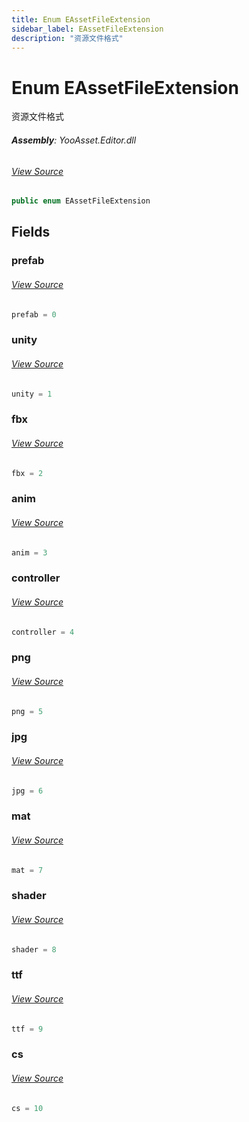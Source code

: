 ```yaml
---
title: Enum EAssetFileExtension
sidebar_label: EAssetFileExtension
description: "资源文件格式"
---
```

# Enum EAssetFileExtension
资源文件格式

###### **Assembly**: YooAsset.Editor.dll
###### [View Source](https://github.com/tuyoogame/YooAsset/blob/main/Assets/YooAsset/Editor/EditorDefine.cs#L49)
```csharp title="Declaration"
public enum EAssetFileExtension
```
## Fields
### prefab

###### [View Source](https://github.com/tuyoogame/YooAsset/blob/main/Assets/YooAsset/Editor/EditorDefine.cs#L51)
```csharp title="Declaration"
prefab = 0
```
### unity

###### [View Source](https://github.com/tuyoogame/YooAsset/blob/main/Assets/YooAsset/Editor/EditorDefine.cs#L52)
```csharp title="Declaration"
unity = 1
```
### fbx

###### [View Source](https://github.com/tuyoogame/YooAsset/blob/main/Assets/YooAsset/Editor/EditorDefine.cs#L53)
```csharp title="Declaration"
fbx = 2
```
### anim

###### [View Source](https://github.com/tuyoogame/YooAsset/blob/main/Assets/YooAsset/Editor/EditorDefine.cs#L54)
```csharp title="Declaration"
anim = 3
```
### controller

###### [View Source](https://github.com/tuyoogame/YooAsset/blob/main/Assets/YooAsset/Editor/EditorDefine.cs#L55)
```csharp title="Declaration"
controller = 4
```
### png

###### [View Source](https://github.com/tuyoogame/YooAsset/blob/main/Assets/YooAsset/Editor/EditorDefine.cs#L56)
```csharp title="Declaration"
png = 5
```
### jpg

###### [View Source](https://github.com/tuyoogame/YooAsset/blob/main/Assets/YooAsset/Editor/EditorDefine.cs#L57)
```csharp title="Declaration"
jpg = 6
```
### mat

###### [View Source](https://github.com/tuyoogame/YooAsset/blob/main/Assets/YooAsset/Editor/EditorDefine.cs#L58)
```csharp title="Declaration"
mat = 7
```
### shader

###### [View Source](https://github.com/tuyoogame/YooAsset/blob/main/Assets/YooAsset/Editor/EditorDefine.cs#L59)
```csharp title="Declaration"
shader = 8
```
### ttf

###### [View Source](https://github.com/tuyoogame/YooAsset/blob/main/Assets/YooAsset/Editor/EditorDefine.cs#L60)
```csharp title="Declaration"
ttf = 9
```
### cs

###### [View Source](https://github.com/tuyoogame/YooAsset/blob/main/Assets/YooAsset/Editor/EditorDefine.cs#L61)
```csharp title="Declaration"
cs = 10
```
